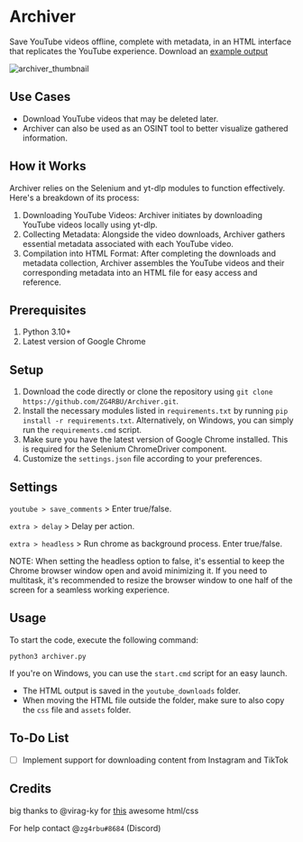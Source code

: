 # Archiver    
Save YouTube videos offline, complete with metadata, in an HTML interface that replicates the YouTube experience.
Download an [example output]()

![archiver_thumbnail](https://i.imgur.com/WqmDovt.png)

## Use Cases
- Download YouTube videos that may be deleted later.
- Archiver can also be used as an OSINT tool to better visualize gathered information.

## How it Works
Archiver relies on the Selenium and yt-dlp modules to function effectively. Here's a breakdown of its process:

1. Downloading YouTube Videos: Archiver initiates by downloading YouTube videos locally using yt-dlp.
2. Collecting Metadata: Alongside the video downloads, Archiver gathers essential metadata associated with each YouTube video.
3. Compilation into HTML Format: After completing the downloads and metadata collection, Archiver assembles the YouTube videos and their corresponding metadata into an HTML file for easy access and reference.

## Prerequisites
1. Python 3.10+
2. Latest version of Google Chrome

## Setup
1. Download the code directly or clone the repository using `git clone https://github.com/ZG4RBU/Archiver.git`.
2. Install the necessary modules listed in `requirements.txt` by running `pip install -r requirements.txt`. Alternatively, on Windows, you can simply run the `requirements.cmd` script.
3. Make sure you have the latest version of Google Chrome installed. This is required for the Selenium ChromeDriver component.
4. Customize the `settings.json` file according to your preferences.

## Settings
`youtube > save_comments` > Enter true/false.

`extra > delay` > Delay per action.

`extra > headless` > Run chrome as background process. Enter true/false.

NOTE:
When setting the headless option to false, it's essential to keep the Chrome browser window open and avoid minimizing it. If you need to multitask, it's recommended to resize the browser window to one half of the screen for a seamless working experience.


## Usage
To start the code, execute the following command:
```
python3 archiver.py
```
If you're on Windows, you can use the `start.cmd` script for an easy launch.
- The HTML output is saved in the `youtube_downloads` folder.
- When moving the HTML file outside the folder, make sure to also copy the `css` file and `assets` folder.

## To-Do List
- [ ] Implement support for downloading content from Instagram and TikTok

## Credits
big thanks to @virag-ky for [this](https://github.com/virag-ky/Youtube-Clone) awesome html/css  

For help contact @`zg4rbu#8684` (Discord)
